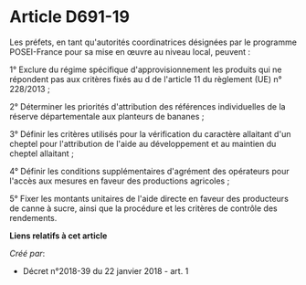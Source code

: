 # Article D691-19

Les préfets, en tant qu'autorités coordinatrices désignées par le programme POSEI-France pour sa mise en œuvre au niveau
local, peuvent :

1° Exclure du régime spécifique d'approvisionnement les produits qui ne répondent pas aux critères fixés au d de l'article 11
du règlement (UE) n° 228/2013 ;

2° Déterminer les priorités d'attribution des références individuelles de la réserve départementale aux planteurs de
bananes ;

3° Définir les critères utilisés pour la vérification du caractère allaitant d'un cheptel pour l'attribution de l'aide au
développement et au maintien du cheptel allaitant ;

4° Définir les conditions supplémentaires d'agrément des opérateurs pour l'accès aux mesures en faveur des productions
agricoles ;

5° Fixer les montants unitaires de l'aide directe en faveur des producteurs de canne à sucre, ainsi que la procédure et les
critères de contrôle des rendements.

**Liens relatifs à cet article**

_Créé par_:

  - Décret n°2018-39 du 22 janvier 2018 - art. 1

